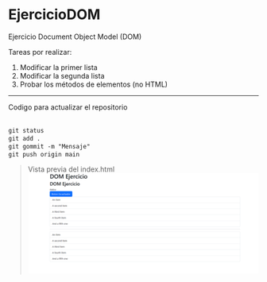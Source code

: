 # EjercicioDOM
Ejercicio Document Object Model (DOM)

Tareas por realizar:
1. Modificar la primer lista
2. Modificar la segunda lista
3. Probar los métodos de elementos (no HTML)


---

Codigo para actualizar el repositorio
```

git status
git add .
git gommit -m "Mensaje"
git push origin main
```
> Vista previa del index.html
![Index](https://raw.githubusercontent.com/ErickGonzalezV/EjercicioDOM/refs/heads/main/images/Screenshot%202025-04-08%20104252.png)
